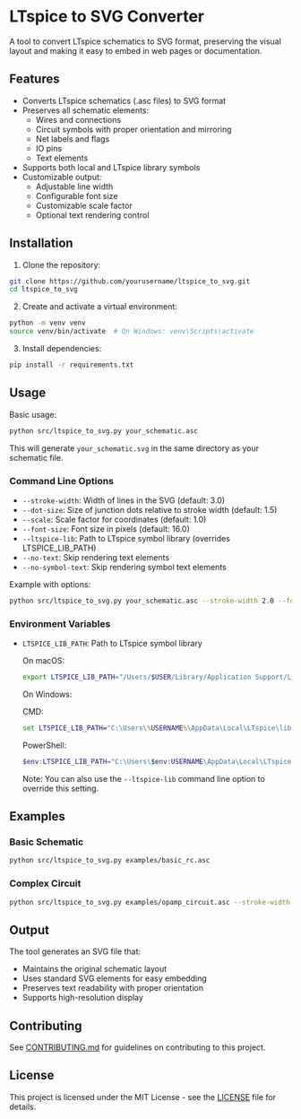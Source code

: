 # LTspice to SVG Converter

A tool to convert LTspice schematics to SVG format, preserving the visual layout and making it easy to embed in web pages or documentation.

## Features

- Converts LTspice schematics (.asc files) to SVG format
- Preserves all schematic elements:
  - Wires and connections
  - Circuit symbols with proper orientation and mirroring
  - Net labels and flags
  - IO pins
  - Text elements
- Supports both local and LTspice library symbols
- Customizable output:
  - Adjustable line width
  - Configurable font size
  - Customizable scale factor
  - Optional text rendering control

## Installation

1. Clone the repository:
```bash
git clone https://github.com/yourusername/ltspice_to_svg.git
cd ltspice_to_svg
```

2. Create and activate a virtual environment:
```bash
python -m venv venv
source venv/bin/activate  # On Windows: venv\Scripts\activate
```

3. Install dependencies:
```bash
pip install -r requirements.txt
```

## Usage

Basic usage:
```bash
python src/ltspice_to_svg.py your_schematic.asc
```

This will generate `your_schematic.svg` in the same directory as your schematic file.

### Command Line Options

- `--stroke-width`: Width of lines in the SVG (default: 3.0)
- `--dot-size`: Size of junction dots relative to stroke width (default: 1.5)
- `--scale`: Scale factor for coordinates (default: 1.0)
- `--font-size`: Font size in pixels (default: 16.0)
- `--ltspice-lib`: Path to LTspice symbol library (overrides LTSPICE_LIB_PATH)
- `--no-text`: Skip rendering text elements
- `--no-symbol-text`: Skip rendering symbol text elements

Example with options:
```bash
python src/ltspice_to_svg.py your_schematic.asc --stroke-width 2.0 --font-size 14.0 --scale 1.2
```

### Environment Variables

- `LTSPICE_LIB_PATH`: Path to LTspice symbol library

  On macOS:
  ```bash
  export LTSPICE_LIB_PATH="/Users/$USER/Library/Application Support/LTspice/lib/sym"
  ```

  On Windows:
  
  CMD:
  ```cmd
  set LTSPICE_LIB_PATH="C:\Users\%USERNAME%\AppData\Local\LTspice\lib\sym"
  ```
  
  PowerShell:
  ```powershell
  $env:LTSPICE_LIB_PATH="C:\Users\$env:USERNAME\AppData\Local\LTspice\lib\sym"
  ```

  Note: You can also use the `--ltspice-lib` command line option to override this setting.

## Examples

### Basic Schematic
```bash
python src/ltspice_to_svg.py examples/basic_rc.asc
```

### Complex Circuit
```bash
python src/ltspice_to_svg.py examples/opamp_circuit.asc --stroke-width 2.0 --font-size 12.0
```

## Output

The tool generates an SVG file that:
- Maintains the original schematic layout
- Uses standard SVG elements for easy embedding
- Preserves text readability with proper orientation
- Supports high-resolution display

## Contributing

See [CONTRIBUTING.md](CONTRIBUTING.md) for guidelines on contributing to this project.

## License

This project is licensed under the MIT License - see the [LICENSE](LICENSE) file for details.
